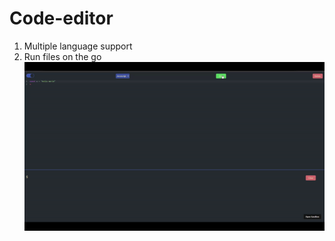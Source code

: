 # Code-editor
1. Multiple language support
2. Run files on the go
![Run](https://raw.githubusercontent.com/divu050704/Code-editor/main/Readme-Data/Run.gif)
